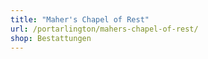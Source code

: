 ```yaml
---
title: "Maher's Chapel of Rest"
url: /portarlington/mahers-chapel-of-rest/
shop: Bestattungen
---
```

